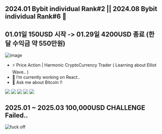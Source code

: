 ## 2024.01 Bybit individual Rank#2  ||  2024.08 Bybit individual Rank#6 👋
## 01.01일 150USD 시작 -> 01.29일 4200USD 종료 (한달 수익금 약 550만원)
![image](https://github.com/ImYourNote/ImYourNote/assets/151738467/14ace6f2-792a-4537-9806-86e7fd6bb521)

- ⚡ Price Action | Harmonic CryptoCurrency Trader ( Learning about Elliot Wave.. )
- 🔭 I’m currently working on React..
- 💬 Ask me about Bitcoin !!

<img src="https://img.shields.io/badge/Javascript-F7DF1E?style=for-the-badge&logo=javascript&logoColor=FFF"/>  <img src="https://img.shields.io/badge/HTML5-E34F26?style=for-the-badge&logo=html5&logoColor=FFF"/>  <img src="https://img.shields.io/badge/CSS3-1572B6?style=for-the-badge&logo=css3&logoColor=FFF"/>  <img src="https://img.shields.io/badge/jquery-0769AD?style=for-the-badge&logo=jquery&logoColor=FFF"/>  <a href="https://www.instagram.com/im_your_note" target="_blank"><img src="https://img.shields.io/badge/Instagram-000?style=social&logo=instagram&logoColor=E4405F"/></a>

##  2025.01 ~ 2025.03 100,000USD CHALLENGE Failed.. 
![fuck off](https://github.com/user-attachments/assets/1fdd2ced-82cf-4b3b-a56a-83e191e11b63)


<!--
**ImYourNote/ImYourNote** is a ✨ _special_ ✨ repository because its `README.md` (this file) appears on your GitHub profile.
Here are some ideas to get you started:
- 🔭 I’m currently working on ...
- 🌱 I’m currently learning ...
- 👯 I’m looking to collaborate on ...
- 🤔 I’m looking for help with ...
- 💬 Ask me about ...
- 📫 How to reach me: ...
- 😄 Pronouns: ...
- ⚡ Fun fact: ...
-->
